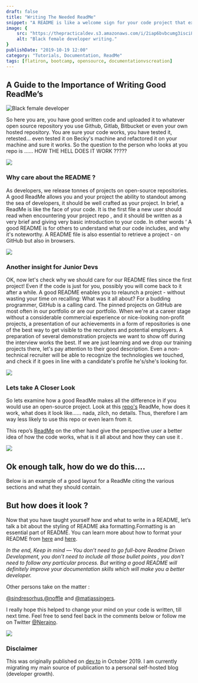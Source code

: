 ```yaml
---
draft: false
title: "Writing The Needed ReadMe"
snippet: "A README is like a welcome sign for your code project that explains what it does and how to use it. Good READMEs help other developers quickly understand your work and make your project stand out among many others. For new developers, writing clear READMEs shows professionalism and helps both employers and yourself remember how the project works."
image: {
    src: "https://thepracticaldev.s3.amazonaws.com/i/2iap6bvbcumg3isci8og.jpg",
    alt: "Black female developer writing."
}
publishDate: "2019-10-19 12:00"
category: "Tutorials, Documentation, ReadMe"
tags: [flatiron, bootcamp, opensource, documentationvscreation]
---
```


## A Guide to the Importance of Writing Good ReadMe’s


![Black female developer ](https://thepracticaldev.s3.amazonaws.com/i/2iap6bvbcumg3isci8og.jpg)

So here you are, you have good written code and uploaded it to whatever open source repository you use  Github, Gitlab, Bitbucket or even your own hosted repository. You are sure your code works, you have tested it, retested... even tested it on Becky's machine and refactored it on your machine and sure it works. So the question to the person who looks at you repo is ...... HOW THE HELL DOES IT WORK ?????

![](https://thepracticaldev.s3.amazonaws.com/i/awzimx9okklsklgt2ert.jpg)

### Why care about the README ?

As developers, we release tonnes of projects on open-source repositories. A good ReadMe allows you and your project the ability to standout among the sea of developers, it should be well crafted as your project. In brief, a ReadMe is like the face of your code. It is the first file a new user should read when encountering your project repo , and it should be written as a very brief and giving very basic introduction to your code. In other words ‘ A good README is for others to understand what our code includes, and why it's noteworthy. A README file is also essential to retrieve a project - on GitHub but also in browsers.


 ![](https://thepracticaldev.s3.amazonaws.com/i/rcr2xokn7x1f6ktszlsz.jpg)

### Another insight for Junior Devs

OK, now let's check why we should care for our README files since the first project! Even if the code is just for you, possibly you will come back to it after a while. A good README enables you to relaunch a project - without wasting your time on recalling: What was it all about?
          For a budding programmer, GitHub is a calling card. The pinned projects on GitHub are most often in our portfolio or are our portfolio. When we're at a career stage without a considerable commercial experience or nice-looking non-profit projects, a presentation of our achievements in a form of repositories is one of the best way to get visible to the recruiters and potential employers.
        A preparation of several demonstration projects we want to show off during the interview works the best. If we are just learning and we drop our training projects there, let's pay attention to their good description. Even a non-technical recruiter will be able to recognize the technologies we touched, and check if it goes in line with a candidate's profile he's/she's looking for.

![](https://thepracticaldev.s3.amazonaws.com/i/pmn28az12lj6hs51h0fr.jpg)

### Lets take A Closer Look

So lets examine how a good ReadMe makes all the difference in if you would use an open-source project. Look at this [repo's](https://tinyurl.com/Helln0p3) ReadMe, how does it work, what does it look like…… nada, zilch, no details. Thus, therefore I am way less likely to use this repo or even learn from it.

This repo’s [ReadMe](https://github.com/Nerajno/Weather-App) on the other hand give the perspective user a better idea of how the code works, what is it all about and how they can use it .


![](https://thepracticaldev.s3.amazonaws.com/i/0c2w7xa7dh2gwv9n80md.jpg)

## Ok enough talk,  how do we do this….


Below is an example of a good layout for a ReadMe citing the various sections and what they should contain.

<Gist id="Nerajno/b7cedaa74c7d39b12a847aeca11bb1b8" />

## But how does it look ?

 Now that you have taught yourself how and what to write in a README, let’s talk a bit about the styling of README aka formatting.Formatting is an essential part of README. You can learn more about how to format your README from [here](https://help.github.com/en/articles/basic-writing-and-formatting-syntax?source=post_page---------------------------) and [here](https://github.com/github/markup/blob/master/README.md?source=post_page---------------------------).

*In the end, Keep in mind —
You don’t need to go full-bore Readme Driven Development, you don’t need to include all those bullet points , you don’t need to follow any particular process. But writing a good README will definitely improve your documentation skills which will make you a better developer.*

Other persons take on the matter :

[@sindresorhus](https://github.com/sindresorhus/pageres?source=post_page---------------------------),[@noffle](https://github.com/noffle/art-of-readme?source=post_page---------------------------) and [@matiassingers](https://github.com/matiassingers/awesome-readme?source=post_page---------------------------).

I really hope this helped to change your mind on your code is written, till next time. Feel free to send feel back in the comments below or follow me on Twitter [@Nerajno](https://twitter.com/nerajno).


![](https://thepracticaldev.s3.amazonaws.com/i/h3a4i8aia6k32z8ez60o.jpeg)


### Disclaimer
This was originally published on [dev.to](https://dev.to/nerajno/writing-the-needed-readme-36l2) in October 2019. I am currently migrating my main source of publication to a personal self-hosted blog (developer growth).

